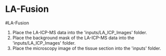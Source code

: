 # LA-Fusion
#LA-Fusion
1. Place the LA-ICP-MS data into the 'inputs/LA_ICP_Images' folder.
2. Place the background mask of the LA-ICP-MS data into the 'inputs/LA_ICP_Images' folder.
3. Place the microscopy image of the tissue section into the 'inputs' folder.
